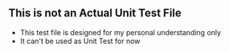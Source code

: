 ## This is not an Actual Unit Test File
- This test file is designed for my personal understanding only
- It can't be used as Unit Test for now